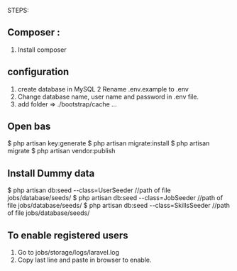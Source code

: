 STEPS:
## Composer :
1. Install composer

## configuration
1. 	create database in MySQL
2 	Rename .env.example to .env
3. 	Change database name, user name and password in .env file.
4. 	add folder => ./bootstrap/cache
...
## Open bas
$ php artisan key:generate
$ php artisan migrate:install
$ php artisan migrate
$ php artisan vendor:publish

## Install Dummy data
$ php artisan db:seed --class=UserSeeder	//path of file jobs/database/seeds/
$ php artisan db:seed --class=JobSeeder	//path of file jobs/database/seeds/
$ php artisan db:seed --class=SkillsSeeder	//path of file jobs/database/seeds/

## To enable registered users
1. Go to jobs/storage/logs/laravel.log
2.	Copy last line and paste in browser to enable.